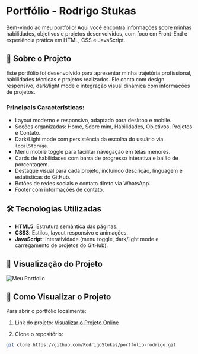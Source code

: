 # Portfólio - Rodrigo Stukas

Bem-vindo ao meu portfólio! Aqui você encontra informações sobre minhas habilidades, objetivos e projetos desenvolvidos, com foco em Front-End e experiência prática em HTML, CSS e JavaScript.

## 🌟 Sobre o Projeto

Este portfólio foi desenvolvido para apresentar minha trajetória profissional, habilidades técnicas e projetos realizados. Ele conta com design responsivo, dark/light mode e integração visual dinâmica com informações de projetos.

### Principais Características:
- Layout moderno e responsivo, adaptado para desktop e mobile.
- Seções organizadas: Home, Sobre mim, Habilidades, Objetivos, Projetos e Contato.
- Dark/Light mode com persistência da escolha do usuário via `localStorage`.
- Menu mobile toggle para facilitar navegação em telas menores.
- Cards de habilidades com barra de progresso interativa e balão de porcentagem.
- Destaque visual para cada projeto, incluindo descrição, linguagem e estatísticas do GitHub.
- Botões de redes sociais e contato direto via WhatsApp.
- Footer com informações de contato.

## 🛠 Tecnologias Utilizadas

- **HTML5**: Estrutura semântica das páginas.
- **CSS3**: Estilos, layout responsivo e animações.
- **JavaScript**: Interatividade (menu toggle, dark/light mode e carregamento de projetos do GitHub).

## 👀 Visualização do Projeto

![Meu Portfolio](assets/img/portfolio-rodrigo.gif)


## 🚀 Como Visualizar o Projeto

Para abrir o portfólio localmente:
1. Link do projeto:
[Visualizar o Projeto Online](https://portfolio-front-end-rodrigo-eight.vercel.app/#projetos)

2. Clone o repositório:

```bash
git clone https://github.com/RodrigoStukas/portfolio-rodrigo.git
